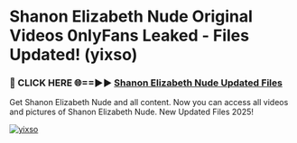 # Shanon Elizabeth Nude Original Videos 0nlyFans Leaked - Files Updated! (yixso)

<h3>🔴 CLICK HERE 🌐==►► <a href="https://tinyurl.com/y5r63du9" rel="nofollow">Shanon Elizabeth Nude Updated Files</a></h3>

Get Shanon Elizabeth Nude and all content. Now you can access all videos and pictures of Shanon Elizabeth Nude. New Updated Files 2025!

[![yixso](https://i.imgur.com/UVo9nyh.gif)](https://tinyurl.com/y5r63du9)